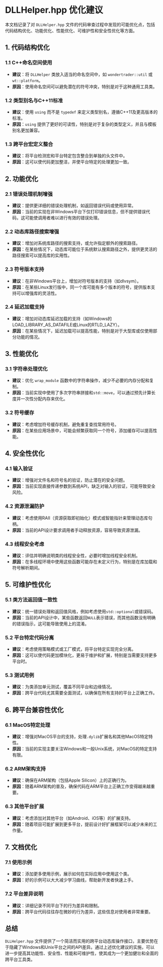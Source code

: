 # DLLHelper.hpp 优化建议

本文档记录了对 `DLLHelper.hpp` 文件的代码审查过程中发现的可能优化点，包括代码结构优化、功能优化、性能优化、可维护性和安全性优化等方面。

## 1. 代码结构优化

### 1.1 C++命名空间使用

- **建议**：将 `DLLHelper` 类放入适当的命名空间中，如 `wondertrader::util` 或 `wt::platform`。
- **原因**：使用命名空间可以避免潜在的符号冲突，特别是对于这种通用工具类。

### 1.2 类型别名与C++11标准

- **建议**：使用 `using` 而不是 `typedef` 来定义类型别名，遵循C++11及更高版本的标准。
- **原因**：`using` 提供了更好的可读性，特别是对于复杂的类型定义，并且与模板别名更加兼容。

### 1.3 跨平台宏定义整合

- **建议**：将平台检测宏和平台特定包含整合到单独的头文件中。
- **原因**：这可以使代码更加整洁，并使平台特定的处理更加一致。

## 2. 功能优化

### 2.1 错误处理机制增强

- **建议**：提供更详细的错误处理机制，如返回错误代码或使用异常。
- **原因**：当前的实现在非Windows平台下仅打印错误信息，但不提供错误代码，这可能使调用者难以进行有效的错误处理。

### 2.2 动态库路径搜索增强

- **建议**：增加对系统库路径的搜索支持，或允许指定额外的搜索路径。
- **原因**：在某些情况下，动态库可能位于系统默认搜索路径之外，提供更灵活的路径搜索可以提高库的实用性。

### 2.3 符号版本支持

- **建议**：在非Windows平台上，增加对符号版本的支持（如dlvsym）。
- **原因**：在某些Linux发行版中，同一个库可能有多个版本的符号，提供版本支持可以增强库的灵活性。

### 2.4 延迟加载支持

- **建议**：增加对动态库延迟加载的支持（如Windows的LOAD_LIBRARY_AS_DATAFILE或Linux的RTLD_LAZY）。
- **原因**：在某些情况下，延迟加载可以提高性能，特别是对于大型库或仅使用部分功能的情况。

## 3. 性能优化

### 3.1 字符串处理优化

- **建议**：优化 `wrap_module` 函数中的字符串操作，减少不必要的内存分配和复制。
- **原因**：当前实现中使用了多次字符串拼接和`std::move`，可以通过预先计算长度并一次性分配内存来优化。

### 3.2 符号缓存

- **建议**：考虑增加符号缓存机制，避免重复查找常用符号。
- **原因**：在某些应用场景中，可能会频繁获取同一个符号，添加缓存可以提高性能。

## 4. 安全性优化

### 4.1 输入验证

- **建议**：增强对文件名和符号名的验证，防止潜在的安全问题。
- **原因**：当前实现直接传递参数到系统API，缺乏对输入的验证，可能导致安全风险。

### 4.2 资源泄漏防护

- **建议**：考虑使用RAII（资源获取即初始化）模式或智能指针来管理动态库句柄。
- **原因**：当前的API设计要求调用者手动释放资源，容易导致资源泄漏。

### 4.3 线程安全考虑

- **建议**：评估并明确说明类的线程安全性，必要时增加线程安全机制。
- **原因**：在多线程环境中使用这些函数可能存在未定义行为，特别是在库加载和符号解析期间。

## 5. 可维护性优化

### 5.1 类方法返回值一致性

- **建议**：统一错误处理和返回值风格，例如考虑使用`std::optional`或错误码。
- **原因**：当前的API设计中，某些函数返回`NULL`表示错误，而其他函数没有明确的错误指示，这可能导致使用上的混淆。

### 5.2 平台特定代码分离

- **建议**：考虑使用策略模式或工厂模式，将平台特定实现完全分离。
- **原因**：这可以使代码更加模块化，更易于维护和扩展，特别是当需要支持更多平台时。

### 5.3 测试用例

- **建议**：为类添加单元测试，覆盖不同平台和边缘情况。
- **原因**：跨平台代码尤其需要全面测试，以确保在所有支持的平台上正确工作。

## 6. 跨平台兼容性优化

### 6.1 MacOS特定处理

- **建议**：增强对MacOS平台的支持，处理`.dylib`扩展名和其他MacOS特定特性。
- **原因**：当前的实现主要关注Windows和一般Unix系统，对MacOS的特定支持有限。

### 6.2 ARM架构支持

- **建议**：确保在ARM架构（包括Apple Silicon）上的正确行为。
- **原因**：随着ARM架构的普及，确保代码在ARM平台上正确工作变得越来越重要。

### 6.3 其他平台扩展

- **建议**：考虑添加对其他平台（如Android、iOS等）的扩展支持。
- **原因**：随着项目可能扩展到更多平台，提前设计好扩展框架可以减少未来的工作量。

## 7. 文档优化

### 7.1 使用示例

- **建议**：添加更多使用示例，展示如何在实际应用中使用这个类。
- **原因**：好的示例可以大大减少学习曲线，帮助新开发者快速上手。

### 7.2 平台差异说明

- **建议**：详细记录不同平台下的行为差异和限制。
- **原因**：跨平台代码往往存在微妙的行为差异，这些信息对使用者非常重要。

## 总结

`DLLHelper.hpp` 文件提供了一个简洁而实用的跨平台动态库操作接口，主要优势在于隐藏了Windows和Unix平台之间的API差异。通过上述优化建议的实施，可以进一步提高其功能性、安全性、性能和可维护性，使其成为一个更加健壮和全面的跨平台工具类。
